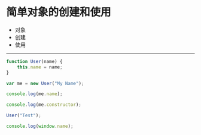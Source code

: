 # 简单对象的创建和使用
- 对象
- 创建
- 使用

---
```JavaScript
function User(name) {
    this.name = name;
}

var me = new User("My Name");

console.log(me.name);

console.log(me.constructor);

User("Test");

console.log(window.name);
```
